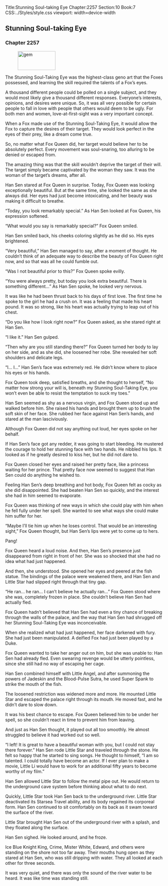 Title:Stunning Soul-taking Eye 
Chapter:2257 
Section:10 
Book:7 
CSS:../Styles/style.css 
viewport: width=device-width
  
## Stunning Soul-taking Eye
### Chapter 2257
  
<figure>
	<img src="../Images/gem.gif" alt="gem" id="gem" width="120" height="60" />
</figure>
  

  
The Stunning Soul-Taking Eye was the highest-class geno art that the Foxes possessed, and learning the skill required the talents of a Fox’s eyes.

A thousand different people could be polled on a single subject, and they would most likely give a thousand different responses. Everyone’s interests, opinions, and desires were unique. So, it was all very possible for certain people to fall in love with people that others would deem to be ugly. For both men and women, love-at-first-sight was a very important concept.

When a Fox made use of the Stunning Soul-Taking Eye, it would allow the Fox to capture the desires of their target. They would look perfect in the eyes of their prey, like a dream come true.

So, no matter what Fox Queen did, her target would believe her to be absolutely perfect. Every movement was soul-snaring, too alluring to be denied or escaped from.

The amazing thing was that the skill wouldn’t deprive the target of their will. The target simply became captivated by the woman they saw. It was the woman of the target’s dreams, after all.

Han Sen stared at Fox Queen in surprise. Today, Fox Queen was looking exceptionally beautiful. But at the same time, she looked the same as she always did. Her eyes had just become intoxicating, and her beauty was making it difficult to breathe.

“Today, you look remarkably special.” As Han Sen looked at Fox Queen, his expression softened.

“What would you say is remarkably special?” Fox Queen smiled.

Han Sen smiled back, his cheeks coloring slightly as he did so. His eyes brightened.

“Very beautiful,” Han Sen managed to say, after a moment of thought. He couldn’t think of an adequate way to describe the beauty of Fox Queen right now, and so that was all he could fumble out.

“Was I not beautiful prior to this?” Fox Queen spoke evilly.

“You were always pretty, but today you look extra beautiful. There is something different…” As Han Sen spoke, he looked very nervous.

It was like he had been thrust back to his days of first love. The first time he spoke to the girl he had a crush on. It was a feeling that made his heart pound. It was so strong, like his heart was actually trying to leap out of his chest.

“Do you like how I look right now?” Fox Queen asked, as she stared right at Han Sen.

“I like it.” Han Sen gulped.

“Then why are you still standing there?” Fox Queen turned her body to lay on her side, and as she did, she loosened her robe. She revealed her soft shoulders and delicate legs.

“I… I…” Han Sen’s face was extremely red. He didn’t know where to place his eyes or his hands.

Fox Queen took deep, satisfied breaths, and she thought to herself, “No matter how strong your will is, beneath my Stunning Soul-Taking Eye, you won’t even be able to resist the temptation to suck my toes.”

Han Sen seemed as shy as a nervous virgin, and Fox Queen stood up and walked before him. She raised his hands and brought them up to brush the soft skin of her face. She rubbed her face against Han Sen’s hands, and stared at the man lasciviously.

Although Fox Queen did not say anything out loud, her eyes spoke on her behalf.

If Han Sen’s face got any redder, it was going to start bleeding. He mustered the courage to hold her stunning face with two hands. He nibbled his lips. It looked as if he greatly desired to kiss her, but he did not dare to.

Fox Queen closed her eyes and raised her pretty face, like a princess waiting for her prince. That pretty face now seemed to suggest that Han Sen could do anything he wished to.

Feeling Han Sen’s deep breathing and hot body, Fox Queen felt as cocky as she did disappointed. She had beaten Han Sen so quickly, and the interest she had in him seemed to evaporate.

Fox Queen was thinking of new ways in which she could play with him when he fell fully under her spell. She wanted to see what ways she could make him suffer for her.

“Maybe I’ll tie him up when he loses control. That would be an interesting sight,” Fox Queen thought, but Han Sen’s lips were yet to come up to hers.

Pang!

Fox Queen heard a loud noise. And then, Han Sen’s presence just disappeared from right in front of her. She was so shocked that she had no idea what had just happened.

And then, she understood. She opened her eyes and peered at the fish statue. The bindings of the palace were weakened there, and Han Sen and Little Star had slipped right through that tiny gap.

“He ran… he ran… I can’t believe he actually ran…” Fox Queen stood where she was, completely frozen in place. She couldn’t believe Han Sen had actually fled.

Fox Queen hadn’t believed that Han Sen had even a tiny chance of breaking through the walls of the palace, and the way that Han Sen had shrugged off her Stunning Soul-Taking Eye was inconceivable.

When she realized what had just happened, her face darkened with fury. She had just been manipulated. A deified Fox had just been played by a Duke.

Fox Queen wanted to take her anger out on him, but she was unable to: Han Sen had already fled. Even swearing revenge would be utterly pointless, since she still had no way of escaping her cage.

Han Sen combined himself with Little Angel, and after summoning the powers of Jadeskin and the Blood-Pulse Sutra, he used Super Spank to strike the mouth of the fish.

The loosened restriction was widened more and more. He mounted Little Star and escaped the palace right through its mouth. He moved fast, and he didn’t dare to slow down.

It was his best chance to escape. Fox Queen believed him to be under her spell, so she couldn’t react in time to prevent him from leaving.

And just as Han Sen thought, it played out all too smoothly. He almost struggled to believe it had worked out so well.

“I left! It is great to have a beautiful woman with you, but I could not stay there forever.” Han Sen rode Little Star and traveled through the stone. He felt so happy that he started to sing songs. He thought to himself, “I am so talented. I could totally have become an actor. If I ever plan to make a movie, Little Li would have to work for an additional fifty years to become worthy of my film.”

Han Sen allowed Little Star to follow the metal pipe out. He would return to the underground cave system before thinking about what to do next.

Quickly, Little Star took Han Sen back to the underground river. Little Star deactivated its Starsea Travel ability, and its body regained its corporeal form. Han Sen continued to sit comfortably on its back as it swam toward the surface of the river.

Little Star brought Han Sen out of the underground river with a splash, and they floated along the surface.

Han Sen sighed. He looked around, and he froze.

Ice Blue Knight King, Crime, Mister White, Edward, and others were standing on the shore not too far away. Their mouths hung open as they stared at Han Sen, who was still dripping with water. They all looked at each other for three seconds.

It was very quiet, and there was only the sound of the river water to be heard. It was like time was standing still.